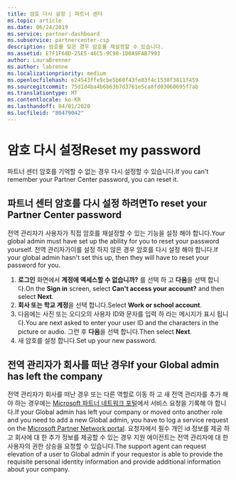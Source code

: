 ```yaml
---
title: 암호 다시 설정 | 파트너 센터
ms.topic: article
ms.date: 06/24/2019
ms.service: partner-dashboard
ms.subservice: partnercenter-csp
description: 암호를 잊은 경우 암호를 재설정할 수 있습니다.
ms.assetid: E7F1F68D-25E5-46C5-9C98-1D0A9FAB7993
author: LauraBrenner
ms.author: labrenne
ms.localizationpriority: medium
ms.openlocfilehash: e24543ffe9cbe5b60f43fe03f4c1538f3811f459
ms.sourcegitcommit: 75d1d4ba4b6b63b7d3761e5ca8fd03060695f7ab
ms.translationtype: MT
ms.contentlocale: ko-KR
ms.lasthandoff: 04/01/2020
ms.locfileid: "80479042"
---
```

# <a name="reset-my-password"></a><span data-ttu-id="ebc22-103">암호 다시 설정</span><span class="sxs-lookup"><span data-stu-id="ebc22-103">Reset my password</span></span>

<span data-ttu-id="ebc22-104">파트너 센터 암호를 기억할 수 없는 경우 다시 설정할 수 있습니다.</span><span class="sxs-lookup"><span data-stu-id="ebc22-104">If you can't remember your Partner Center password, you can reset it.</span></span>

## <a name="to-reset-your-partner-center-password"></a><span data-ttu-id="ebc22-105">파트너 센터 암호를 다시 설정 하려면</span><span class="sxs-lookup"><span data-stu-id="ebc22-105">To reset your Partner Center password</span></span>

<span data-ttu-id="ebc22-106">전역 관리자가 사용자가 직접 암호를 재설정할 수 있는 기능을 설정 해야 합니다.</span><span class="sxs-lookup"><span data-stu-id="ebc22-106">Your global admin must have set up the ability for you to reset your password yourself.</span></span> <span data-ttu-id="ebc22-107">전역 관리자가이를 설정 하지 않은 경우 암호를 다시 설정 해야 합니다.</span><span class="sxs-lookup"><span data-stu-id="ebc22-107">If your global admin hasn't set this up, then they will have to reset your password for you.</span></span> 

1. <span data-ttu-id="ebc22-108">**로그인** 화면에서 **계정에 액세스할 수 없습니까?** 를 선택 하 고 **다음**을 선택 합니다.</span><span class="sxs-lookup"><span data-stu-id="ebc22-108">On the **Sign in** screen, select **Can't access your account?** and then select **Next**.</span></span>
2. <span data-ttu-id="ebc22-109">**회사 또는 학교 계정**을 선택 합니다.</span><span class="sxs-lookup"><span data-stu-id="ebc22-109">Select **Work or school account**.</span></span>
3. <span data-ttu-id="ebc22-110">다음에는 사진 또는 오디오의 사용자 ID와 문자를 입력 하 라는 메시지가 표시 됩니다.</span><span class="sxs-lookup"><span data-stu-id="ebc22-110">You are next asked to enter your user ID and the characters in the picture or audio.</span></span> <span data-ttu-id="ebc22-111">그런 후 **다음**을 선택 합니다.</span><span class="sxs-lookup"><span data-stu-id="ebc22-111">Then select **Next**.</span></span>
4. <span data-ttu-id="ebc22-112">새 암호를 설정 합니다.</span><span class="sxs-lookup"><span data-stu-id="ebc22-112">Set up your new password.</span></span>

## <a name="if-your-global-admin-has-left-the-company"></a><span data-ttu-id="ebc22-113">전역 관리자가 회사를 떠난 경우</span><span class="sxs-lookup"><span data-stu-id="ebc22-113">If your Global admin has left the company</span></span>

<span data-ttu-id="ebc22-114">전역 관리자가 회사를 떠난 경우 또는 다른 역할로 이동 하 고 새 전역 관리자를 추가 해야 하는 경우에는 [Microsoft 파트너 네트워크 포털](https://partner.microsoft.com/commercial#/)에서 서비스 요청을 기록해 야 합니다.</span><span class="sxs-lookup"><span data-stu-id="ebc22-114">If your Global admin has left your company or moved onto another role and you need to add a new Global admin, you have to log a service request on the [Microsoft Partner Network portal](https://partner.microsoft.com/commercial#/).</span></span> <span data-ttu-id="ebc22-115">요청자에서 필수 개인 id 정보를 제공 하 고 회사에 대 한 추가 정보를 제공할 수 있는 경우 지원 에이전트는 전역 관리자에 대 한 사용자의 권한 상승을 요청할 수 있습니다.</span><span class="sxs-lookup"><span data-stu-id="ebc22-115">The support agent can request elevation of a user to Global admin if your requestor is able to provide the requisite personal identity information and provide additional information about your company.</span></span>
